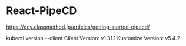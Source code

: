 # React-PipeCD 
https://dev.classmethod.jp/articles/getting-started-pipecd/


kubectl version --client
Client Version: v1.31.1
Kustomize Version: v5.4.2
